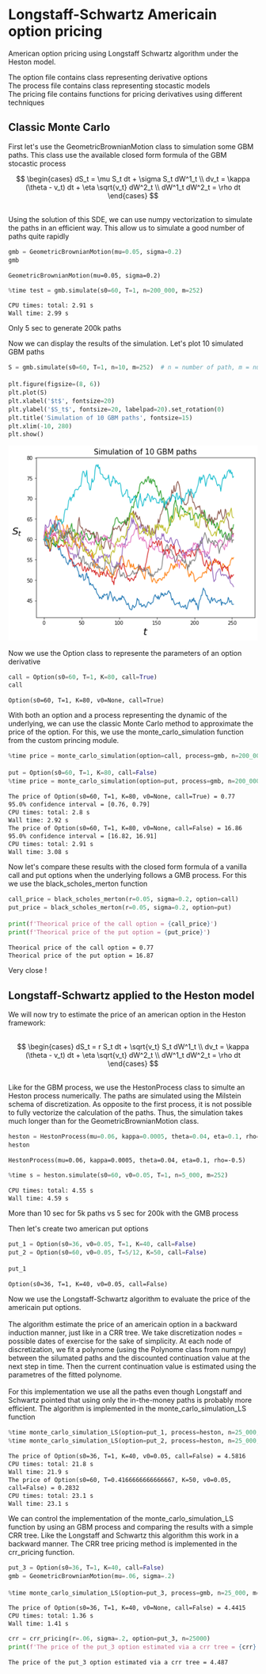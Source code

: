 # Longstaff-Schwartz Americain option pricing

American option pricing using Longstaff Schwartz algorithm under the Heston model. <br>

The option file contains class representing derivative options <br>
The process file contains class representing stocastic models <br>
The pricing file contains functions for pricing derivatives using different techniques

## Classic Monte Carlo

First let's use the GeometricBrownianMotion class to simulation some GBM paths. This class use the available closed form formula of the GBM stocastic process <br>

$$ 
\begin{cases}
dS_t = \mu S_t dt + \sigma S_t dW^1_t \\
dv_t = \kappa (\theta - v_t) dt + \eta \sqrt{v_t} dW^2_t \\
dW^1_t dW^2_t = \rho dt
\end{cases}
$$

<br>
Using the solution of this SDE, we can use numpy vectorization to simulate the paths in an efficient way. This allow us to simulate a good number of paths quite rapidly


```python
gmb = GeometricBrownianMotion(mu=0.05, sigma=0.2)
gmb
```




    GeometricBrownianMotion(mu=0.05, sigma=0.2)




```python
%time test = gmb.simulate(s0=60, T=1, n=200_000, m=252)
```

    CPU times: total: 2.91 s
    Wall time: 2.99 s
    

Only 5 sec to generate 200k paths

Now we can display the results of the simulation. Let's plot 10 simulated GBM paths


```python
S = gmb.simulate(s0=60, T=1, n=10, m=252)  # n = number of path, m = number of discretization points

plt.figure(figsize=(8, 6))
plt.plot(S)
plt.xlabel('$t$', fontsize=20)
plt.ylabel('$S_t$', fontsize=20, labelpad=20).set_rotation(0)
plt.title('Simulation of 10 GBM paths', fontsize=15)
plt.xlim(-10, 280)
plt.show()
```


    
![png](demo_files/demo_8_0.png)
    


Now we use the Option class to represente the parameters of an option derivative 


```python
call = Option(s0=60, T=1, K=80, call=True)
call
```




    Option(s0=60, T=1, K=80, v0=None, call=True)



With both an option and a process representing the dynamic of the underlying, we can use the classic Monte Carlo method to approximate the price of the option. For this, we use the monte_carlo_simulation function from the custom princing module.


```python
%time price = monte_carlo_simulation(option=call, process=gmb, n=200_000, m=252)

put = Option(s0=60, T=1, K=80, call=False)
%time price = monte_carlo_simulation(option=put, process=gmb, n=200_000, m=252)
```

    The price of Option(s0=60, T=1, K=80, v0=None, call=True) = 0.77
    95.0% confidence interval = [0.76, 0.79]
    CPU times: total: 2.8 s
    Wall time: 2.92 s
    The price of Option(s0=60, T=1, K=80, v0=None, call=False) = 16.86
    95.0% confidence interval = [16.82, 16.91]
    CPU times: total: 2.91 s
    Wall time: 3.08 s
    

Now let's compare these results with the closed form formula of a vanilla call and put options when the underlying follows a GMB process. For this we use the black_scholes_merton function


```python
call_price = black_scholes_merton(r=0.05, sigma=0.2, option=call)
put_price = black_scholes_merton(r=0.05, sigma=0.2, option=put)

print(f'Theorical price of the call option = {call_price}')
print(f'Theorical price of the put option = {put_price}')
```

    Theorical price of the call option = 0.77
    Theorical price of the put option = 16.87
    

Very close !

## Longstaff-Schwartz applied to the Heston model 

We will now try to estimate the price of an american option in the Heston framework:<br><br>

$$ 
\begin{cases}
dS_t = r S_t dt + \sqrt{v_t} S_t dW^1_t \\
dv_t = \kappa (\theta - v_t) dt + \eta \sqrt{v_t} dW^2_t \\
dW^1_t dW^2_t = \rho dt
\end{cases}
$$

<br>
Like for the GBM process, we use the HestonProcess class to simulte an Heston process numerically. The paths are simulated using the Milstein schema of discretization. As opposite to the first process, it is not possible to fully vectorize the calculation of the paths. Thus, the simulation takes much longer than for the GeometricBrownianMotion class.


```python
heston = HestonProcess(mu=0.06, kappa=0.0005, theta=0.04, eta=0.1, rho=-0.5)
heston
```




    HestonProcess(mu=0.06, kappa=0.0005, theta=0.04, eta=0.1, rho=-0.5)




```python
%time s = heston.simulate(s0=60, v0=0.05, T=1, n=5_000, m=252)
```

    CPU times: total: 4.55 s
    Wall time: 4.59 s
    

More than 10 sec for 5k paths vs 5 sec for 200k with the GMB process

Then let's create two american put options


```python
put_1 = Option(s0=36, v0=0.05, T=1, K=40, call=False)
put_2 = Option(s0=60, v0=0.05, T=5/12, K=50, call=False)

put_1
```




    Option(s0=36, T=1, K=40, v0=0.05, call=False)



Now we use the Longstaff-Schwartz algorithm to evaluate the price of the americain put options.<br><br>
The algorithm estimate the price of an americain option in a backward induction manner, just like in a CRR tree. We take discretization nodes = possible dates of exercise for the sake of simplicity. At each node of discretization, we fit a polynome (using the Polynome class from numpy) between the silumated paths and the discounted continuation value at the next step in time. Then the current continuation value is estimated using the parametres of the fitted polynome. <br><br>
For this implementation we use all the paths even though Longstaff and Schwartz pointed that using only the in-the-money paths is probably more efficient. The algorithm is implemented in the monte_carlo_simulation_LS function


```python
%time monte_carlo_simulation_LS(option=put_1, process=heston, n=25_000, m=252)
%time monte_carlo_simulation_LS(option=put_2, process=heston, n=25_000, m=252)
```

    The price of Option(s0=36, T=1, K=40, v0=0.05, call=False) = 4.5816
    CPU times: total: 21.8 s
    Wall time: 21.9 s
    The price of Option(s0=60, T=0.4166666666666667, K=50, v0=0.05, call=False) = 0.2832
    CPU times: total: 23.1 s
    Wall time: 23.1 s
    

We can control the implementation of the monte_carlo_simulation_LS function by using an GBM process and comparing the results with a simple CRR tree. Like the Longstaff and Schwartz this algorithm this work in a backward manner. The CRR tree pricing method is implemented in the crr_pricing function.


```python
put_3 = Option(s0=36, T=1, K=40, call=False)
gmb = GeometricBrownianMotion(mu=.06, sigma=.2)

%time monte_carlo_simulation_LS(option=put_3, process=gmb, n=25_000, m=252)
```

    The price of Option(s0=36, T=1, K=40, v0=None, call=False) = 4.4415
    CPU times: total: 1.36 s
    Wall time: 1.41 s
    


```python
crr = crr_pricing(r=.06, sigma=.2, option=put_3, n=25000)
print(f'The price of the put_3 option estimated via a crr tree = {crr}')
```

    The price of the put_3 option estimated via a crr tree = 4.487
    


```python

```
